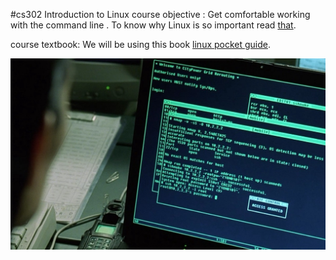 #cs302 Introduction to Linux 
course objective :
Get comfortable working with the command line .
To know why Linux is so important read [that](http://readwrite.com/2014/08/20/linux-jobs-demand-certification).

course textbook:
We will be using this book [linux pocket guide](http://www.doc-developpement-durable.org/file/Projets-informatiques/cours-&-manuels-informatiques/Linux/Linux_Pocket_Guide.pdf).


![cs302-Introduction-to-Linux](https://github.com/ibrahimelbanna/cs302/blob/master/Introduction%20to%20linux%20.jpeg
"Introduction to linux ")  
